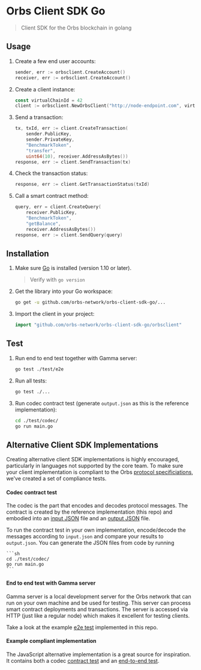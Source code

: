 # Orbs Client SDK Go

> Client SDK for the Orbs blockchain in golang

## Usage

1. Create a few end user accounts:

    ```go
    sender, err := orbsclient.CreateAccount()
    receiver, err := orbsclient.CreateAccount()
    ```
    
2. Create a client instance:

    ```go
    const virtualChainId = 42
    client := orbsclient.NewOrbsClient("http://node-endpoint.com", virtualChainId, codec.NETWORK_TYPE_TEST_NET)
    ```

3. Send a transaction:

    ```go
    tx, txId, err := client.CreateTransaction(
        sender.PublicKey,
        sender.PrivateKey,
        "BenchmarkToken",
        "transfer",
        uint64(10), receiver.AddressAsBytes())
    response, err := client.SendTransaction(tx)
    ```
    
4. Check the transaction status:

    ```go
    response, err := client.GetTransactionStatus(txId)
    ```
    
5. Call a smart contract method:

    ```go
    query, err = client.CreateQuery(
        receiver.PublicKey,
        "BenchmarkToken",
        "getBalance",
        receiver.AddressAsBytes())
    response, err := client.SendQuery(query)
    ```

## Installation

1. Make sure [Go](https://golang.org/doc/install) is installed (version 1.10 or later).
  
    > Verify with `go version`

2. Get the library into your Go workspace:
 
     ```sh
     go get -u github.com/orbs-network/orbs-client-sdk-go/...
     ```

3. Import the client in your project: 

    ```go
    import "github.com/orbs-network/orbs-client-sdk-go/orbsclient" 
    ```

## Test

1. Run end to end test together with Gamma server:

    ```sh
    go test ./test/e2e
    ```

2. Run all tests:

    ```sh
    go test ./...
    ```

3. Run codec contract test (generate `output.json` as this is the reference implementation):

    ```sh
    cd ./test/codec/
    go run main.go
    ``` 

## Alternative Client SDK Implementations

Creating alternative client SDK implementations is highly encouraged, particularly in languages not supported by the core team. To make sure your client implementation is compliant to the Orbs [protocol specificiations](https://github.com/orbs-network/orbs-spec), we've created a set of compliance tests.

#### Codec contract test

The codec is the part that encodes and decodes protocol messages. The contract is created by the reference implementation (this repo) and embodied into an [input JSON](https://github.com/orbs-network/orbs-client-sdk-go/blob/master/test/codec/input.json) file and an [output JSON](https://github.com/orbs-network/orbs-client-sdk-go/blob/master/test/codec/output.json) file.

To run the contract test in your own implementation, encode/decode the messages according to `input.json` and compare your results to `output.json`. You can generate the JSON files from code by running

    ```sh
    cd ./test/codec/
    go run main.go
    ``` 

#### End to end test with Gamma server

Gamma server is a local development server for the Orbs network that can run on your own machine and be used for testing. This server can process smart contract deployments and transactions. The server is accessed via HTTP (just like a regular node) which makes it excellent for testing clients.

Take a look at the example [e2e test](https://github.com/orbs-network/orbs-client-sdk-go/tree/master/test/e2e) implemented in this repo.

#### Example compliant implementation

The JavaScript alternative implementation is a great source for inspiration. It contains both a codec [contract test](https://github.com/orbs-network/orbs-client-sdk-javascript/blob/master/src/codec/contract.test.ts) and an [end-to-end test](https://github.com/orbs-network/orbs-client-sdk-javascript/tree/master/e2e/nodejs).
